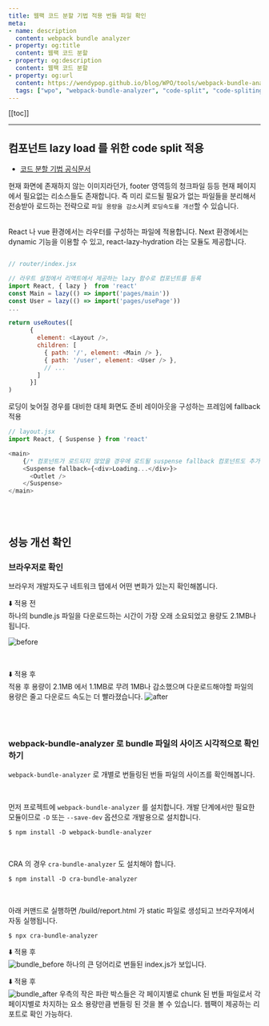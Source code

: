 ```yaml
---
title: 웹팩 코드 분할 기법 적용 번들 파일 확인
meta:
- name: description
  content: webpack bundle analyzer
- property: og:title
  content: 웹팩 코드 분할
- property: og:description
  content: 웹팩 코드 분할
- property: og:url
  content: https://wendypop.github.io/blog/WPO/tools/webpack-bundle-analyze/
  tags: ["wpo", "webpack-bundle-analyzer", "code-split", "code-spliting"]
---
```



[[toc]]

---

## 컴포넌트 lazy load 를 위한 code split 적용

- [코드 분할 기법 공식문서](https://ko.reactjs.org/docs/code-splitting.html#reactlazy)


현재 화면에 존재하지 않는 이미지라던가, footer 영역등의 청크파일 등등 현재 페이지에서 필요없는 리소스들도 존재합니다.
즉 미리 로드될 필요가 없는 파일들을 분리해서 전송받아 로드하는 전략으로
`파일 용량을 감소`시켜  `로딩속도를 개선`할 수 있습니다.

<br/>
React 나 vue 환경에서는 라우터를 구성하는 파일에 적용합니다.
Next 환경에서는 dynamic 기능을 이용할 수 있고, react-lazy-hydration 라는 모듈도 제공합니다.

```js {4-7}

// router/index.jsx

// 라우트 설정에서 리액트에서 제공하는 lazy 함수로 컴포넌트를 등록
import React, { lazy }  from 'react'
const Main = lazy(() => import('pages/main'))
const User = lazy(() => import('pages/usePage'))
...

return useRoutes([
      {
        element: <Layout />,
        children: [
          { path: '/', element: <Main /> },
          { path: '/user', element: <User /> },
          // ...
        ]
      }]
)
```
로딩이 늦어질 경우를 대비한 대체 화면도 준비
레이아웃을 구성하는 프레임에 fallback 적용

```js {2,5-6,8}
// layout.jsx
import React, { Suspense } from 'react'

<main>
    {/* 컴포넌트가 로드되지 않았을 경우에 로드될 suspense fallback 컴포넌트도 추가한다. */}
    <Suspense fallback={<div>Loading...</div>}>
      <Outlet />
    </Suspense>
</main>
```

<br/>
<br/>

## 성능 개선 확인

### 브라우저로 확인
브라우저 개발자도구 네트워크 탭에서 어떤 변화가 있는지 확인해봅니다.

:arrow_down: 적용 전  
하나의 bundle.js 파일을 다운로드하는 시간이 가장 오래 소요되었고 용량도 2.1MB나 됩니다.

![before](~@source/.vuepress/assets/img/wpo/code-spliting-before.png)

<br/>

:arrow_down: 적용 후  
적용 후 용량이 2.1MB 에서 1.1MB로 무려 1MB나 감소했으며
다운로드해야할 파일의 용량은 줄고 다운로드 속도는 더 빨라졌습니다.
![after](~@source/.vuepress/assets/img/wpo/code-spliting-after.png)



<br/>
<br/>

### webpack-bundle-analyzer 로 bundle 파일의 사이즈 시각적으로 확인하기
`webpack-bundle-analyzer` 로 개별로 번들링된 번들 파일의 사이즈를 확인해봅니다.

<br/>

먼저 프로젝트에 `webpack-bundle-analyzer` 를 설치합니다.
개발 단계에서만 필요한 모듈이므로 `-D` 또는 `--save-dev` 옵션으로 개발용으로 설치합니다.
```shell
$ npm install -D webpack-bundle-analyzer
```

<br/>

CRA 의 경우 `cra-bundle-analyzer` 도 설치해야 합니다.
```shell
$ npm install -D cra-bundle-analyzer
```

 <br/>

아래 커맨드로 실행하면 /build/report.html 가 static 파일로 생성되고 브라우저에서 자동 실행됩니다.
```shell
$ npx cra-bundle-analyzer
```


:arrow_down: 적용 후  
![bundle_before](https://i.ibb.co/6wLsK3F/bundled-before.png)
하나의 큰 덩어리로 번들된 index.js가 보입니다. 

:arrow_down: 적용 후  
![bundle_after](https://i.ibb.co/Lv7WqyN/bundled-after.png)
우측의 작은 파란 박스들은 각 페이지별로 chunk 된 번들 파일로서 
각 페이지별로 차지하는 요소 용량만큼 번들링 된 것을 볼 수 있습니다.
웹팩이 제공하는 리포트로 확인 가능하다.

<Comment />
